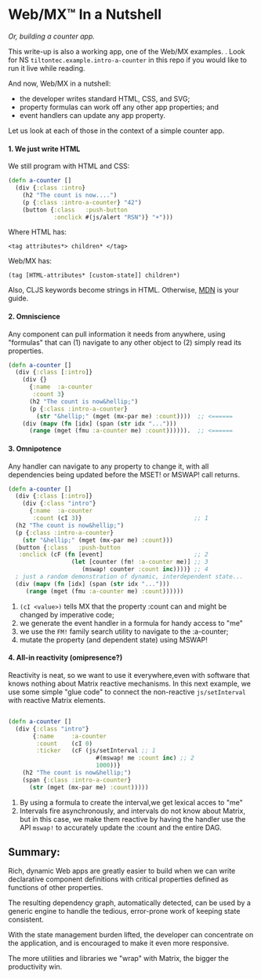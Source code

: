# Web/MX&trade; In a Nutshell
_Or, building a counter app._

This write-up is also a working app, one of the Web/MX examples. . Look for NS `tiltontec.example.intro-a-counter` in this repo if you would like to run it live while reading.

And now, Web/MX in a nutshell:
* the developer writes standard HTML, CSS, and SVG;
* property formulas can work off any other app properties; and
* event handlers can update any app property.


Let us look at each of those in the context of a simple counter app.

#### 1. We just write HTML
We still program with HTML and CSS:

```clojure
(defn a-counter []
  (div {:class :intro}
    (h2 "The count is now....")
    (p {:class :intro-a-counter} "42")
    (button {:class   :push-button
             :onclick #(js/alert "RSN")} "+")))
```
Where HTML has:

`<tag attributes*> children* </tag>`

Web/MX has:

`(tag [HTML-attributes* [custom-state]] children*)`

Also, CLJS keywords become strings in HTML. Otherwise, [MDN](https://developer.mozilla.org/en-US/docs/Web/Guide) is your guide.

#### 2. Omniscience
Any component can pull information it needs from anywhere, using "formulas" that can (1) navigate to any other object to (2) simply read its properties.
```clojure
(defn a-counter []
  (div {:class [:intro]}
    (div {}
      {:name  :a-counter                                  
       :count 3}                                          
      (h2 "The count is now&hellip;")
      (p {:class :intro-a-counter}
        (str "&hellip;" (mget (mx-par me) :count))))  ;; <======
    (div (mapv (fn [idx] (span (str idx "...")))      
      (range (mget (fmu :a-counter me) :count)))))).  ;; <======
```

#### 3. Omnipotence
Any handler can navigate to any property to change it, with all dependencies being updated before the MSET! or MSWAP! call returns.
```clojure
(defn a-counter []
  (div {:class [:intro]}
    (div {:class "intro"}
      {:name  :a-counter
       :count (cI 3)}                                ;; 1
  (h2 "The count is now&hellip;") 
  (p {:class :intro-a-counter}
    (str "&hellip;" (mget (mx-par me) :count)))
  (button {:class   :push-button
   :onclick (cF (fn [event]                          ;; 2
                  (let [counter (fm! :a-counter me)] ;; 3
                     (mswap! counter :count inc))))} ;; 4
  ; just a random demonstration of dynamic, interdependent state...
  (div (mapv (fn [idx] (span (str idx "...")))
     (range (mget (fmu :a-counter me) :count))))))
```

1. `(cI <value>)` tells MX that the property :count can and might be changed by imperative code;
2. we generate the event handler in a formula for handy access to "me"
3. we use the `FM!` family search utility to navigate to the :a-counter;
4. mutate the property (and dependent state) using MSWAP!

#### 4. All-in reactivity (omipresence?)
Reactivity is neat, so we want to use it everywhere,even with software that knows nothing about Matrix reactive mechanisms. In this next example, we use some simple "glue code" to connect the non-reactive `js/setInterval` with reactive Matrix elements.
```clojure

(defn a-counter []
  (div {:class "intro"}
       {:name     :a-counter
        :count    (cI 0)
        :ticker   (cF (js/setInterval ;; 1
                         #(mswap! me :count inc) ;; 2
                         1000))}
    (h2 "The count is now&hellip;")
    (span {:class :intro-a-counter}
      (str (mget (mx-par me) :count)))))
```
1. By using a formula to create the interval,we get lexical acces to "me"
2. Intervals fire asynchronously, and intervals do not know about Matrix, but in this case, we make them reactive by having the handler use the API `mswap!` to accurately update the :count and the entire DAG.

## Summary:
Rich, dynamic Web apps are greatly easier to build when we can write declarative component definitions with critical properties defined as functions of other properties. 

The resulting dependency graph, automatically detected, can be used by a generic engine to handle the tedious, error-prone work of keeping state consistent.

With the state management burden lifted, the developer can concentrate on the application, and is encouraged to make it even more responsive.

The more utilities and libraries we "wrap" with Matrix, the bigger the productivity win.
